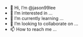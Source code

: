 - 👋 Hi, I’m @jason99lee
- 👀 I’m interested in ...
- 🌱 I’m currently learning ...
- 💞️ I’m looking to collaborate on ...
- 📫 How to reach me ...

<!---
jason99lee/jason99lee is a ✨ special ✨ repository because its `README.md` (this file) appears on your GitHub profile.
You can click the Preview link to take a look at your changes.
--->
